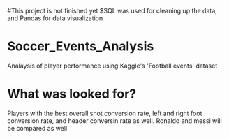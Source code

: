#This project is not finished yet
$SQL was used for cleaning up the data, and Pandas for data visualization
# Soccer_Events_Analysis
Analaysis of player performance using Kaggle's 'Football events' dataset
# What was looked for?
Players with the best overall shot conversion rate, left and right foot conversion rate, and header conversin rate as well.
Ronaldo and messi will be compared as well

